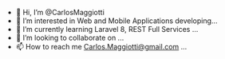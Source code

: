 - 👋 Hi, I’m @CarlosMaggiotti
- 👀 I’m interested in Web and Mobile Applications developing...
- 🌱 I’m currently learning Laravel 8, REST Full Services ...
- 💞️ I’m looking to collaborate on ...
- 📫 How to reach me Carlos.Maggiotti@gmail.com ...

<!---
CarlosMaggiotti/CarlosMaggiotti is a ✨ special ✨ repository because its `README.md` (this file) appears on your GitHub profile.
You can click the Preview link to take a look at your changes.
--->
